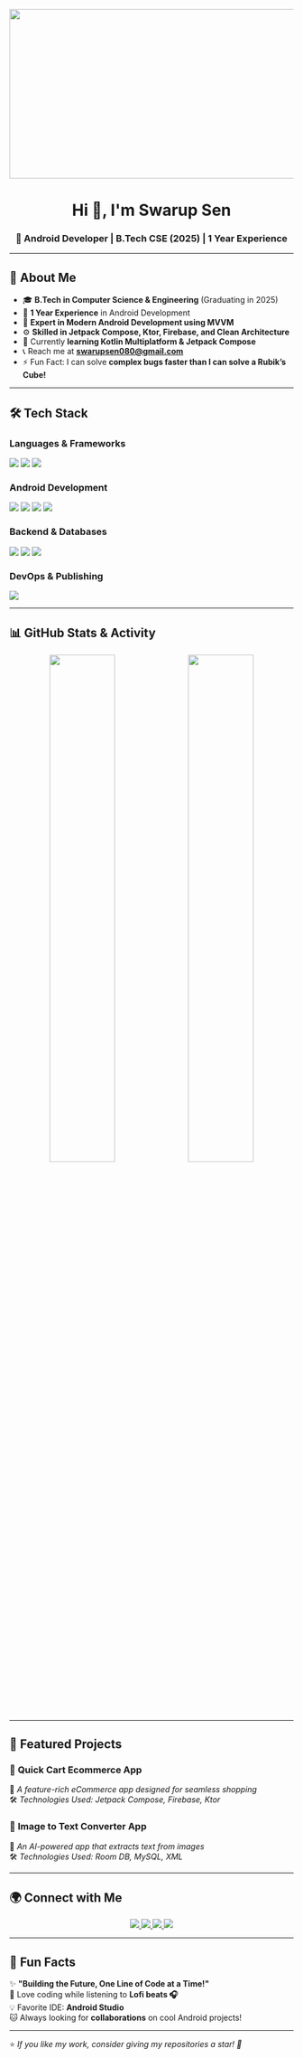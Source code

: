<!-- Header Section with GIF -->
<p align="center">
  <img src="https://media.giphy.com/media/qgQUggAC3Pfv687qPC/giphy.gif" width="600" height="300">
</p>

<h1 align="center">Hi 👋, I'm Swarup Sen</h1>
<h3 align="center">🚀 Android Developer | B.Tech CSE (2025) | 1 Year Experience</h3>

---

## 🌟 About Me  

- 🎓 **B.Tech in Computer Science & Engineering** (Graduating in 2025)  
- 💼 **1 Year Experience** in Android Development  
- 📱 **Expert in Modern Android Development using MVVM**  
- ⚙ **Skilled in Jetpack Compose, Ktor, Firebase, and Clean Architecture**  
- 🎯 Currently **learning Kotlin Multiplatform & Jetpack Compose**  
- 📞 Reach me at **swarupsen080@gmail.com**  
- ⚡ Fun Fact: I can solve **complex bugs faster than I can solve a Rubik’s Cube!**  

---

## 🛠️ Tech Stack  

### **Languages & Frameworks**  
<p>
  <img src="https://img.shields.io/badge/Java-%23ED8B00.svg?style=for-the-badge&logo=openjdk&logoColor=white">
  <img src="https://img.shields.io/badge/Kotlin-%230095D5.svg?style=for-the-badge&logo=kotlin&logoColor=white">
  <img src="https://img.shields.io/badge/C-%2300599C.svg?style=for-the-badge&logo=c&logoColor=white">
</p>

### **Android Development**  
<p>
  <img src="https://img.shields.io/badge/Android-3DDC84.svg?style=for-the-badge&logo=android&logoColor=white">
  <img src="https://img.shields.io/badge/Jetpack_Compose-%23007396.svg?style=for-the-badge&logo=android&logoColor=white">
  <img src="https://img.shields.io/badge/RoomDB-%23FF9800.svg?style=for-the-badge&logo=sqlite&logoColor=white">
  <img src="https://img.shields.io/badge/MVVM-Architecture-blue?style=for-the-badge">
</p>

### **Backend & Databases**  
<p>
  <img src="https://img.shields.io/badge/Ktor-%231B1F23.svg?style=for-the-badge&logo=kotlin&logoColor=white">
  <img src="https://img.shields.io/badge/MySQL-4479A1.svg?style=for-the-badge&logo=mysql&logoColor=white">
  <img src="https://img.shields.io/badge/Firebase-FFCA28.svg?style=for-the-badge&logo=firebase&logoColor=black">
</p>

### **DevOps & Publishing**  
<p>
  <img src="https://img.shields.io/badge/Google_Play_Console-34A853.svg?style=for-the-badge&logo=google-play&logoColor=white">
</p>

---

## 📊 GitHub Stats & Activity  

<p align="center">
  <img width="48%" src="https://github-readme-stats.vercel.app/api?username=swarup080&show_icons=true&theme=radical" />
  <img width="48%" src="https://github-readme-streak-stats.herokuapp.com/?user=swarup080&theme=radical" />
</p>

---

## 🚀 Featured Projects  

### 🔹 **Quick Cart Ecommerce App**  
📌 *A feature-rich eCommerce app designed for seamless shopping*  
🛠 *Technologies Used: Jetpack Compose, Firebase, Ktor*  

### 🔹 **Image to Text Converter App**  
📌 *An AI-powered app that extracts text from images*  
🛠 *Technologies Used: Room DB, MySQL, XML*  

---

## 🌍 Connect with Me  
<p align="center">
  <a href="https://www.linkedin.com/in/swarup-sen-069879257" target="_blank">
    <img src="https://img.shields.io/badge/LinkedIn-0A66C2?style=for-the-badge&logo=linkedin&logoColor=white">
  </a>
  <a href="https://github.com/swarup080" target="_blank">
    <img src="https://img.shields.io/badge/GitHub-181717?style=for-the-badge&logo=github&logoColor=white">
  </a>
  <a href="mailto:swarupsen080@gmail.com">
    <img src="https://img.shields.io/badge/Email-D14836?style=for-the-badge&logo=gmail&logoColor=white">
  </a>
  <a href="tel:+917431907651">
    <img src="https://img.shields.io/badge/Call Me-25D366?style=for-the-badge&logo=whatsapp&logoColor=white">
  </a>
</p>

---

## 📢 Fun Facts  

✨ **"Building the Future, One Line of Code at a Time!"**  
🎵 Love coding while listening to **Lofi beats 🎧**  
💡 Favorite IDE: **Android Studio**  
🐱 Always looking for **collaborations** on cool Android projects!  

---

⭐ *If you like my work, consider giving my repositories a star! 🌟*  
